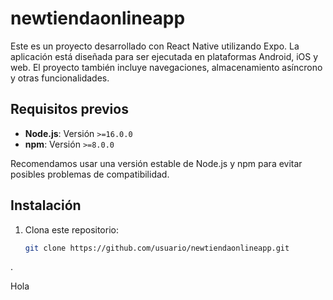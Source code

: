 # newtiendaonlineapp

Este es un proyecto desarrollado con React Native utilizando Expo. La aplicación está diseñada para ser ejecutada en plataformas Android, iOS y web. El proyecto también incluye navegaciones, almacenamiento asíncrono y otras funcionalidades.

## Requisitos previos

- **Node.js**: Versión `>=16.0.0`
- **npm**: Versión `>=8.0.0`
  
Recomendamos usar una versión estable de Node.js y npm para evitar posibles problemas de compatibilidad.

## Instalación

1. Clona este repositorio:
   ```bash
   git clone https://github.com/usuario/newtiendaonlineapp.git
  .

  
Hola
   
